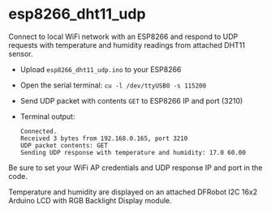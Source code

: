 # esp8266_dht11_udp

Connect to local WiFi network with an ESP8266 and respond to UDP requests with temperature and humidity readings from attached DHT11 sensor.

 - Upload `esp8266_dht11_udp.ino` to your ESP8266  
 - Open the serial terminal: `cu -l /dev/ttyUSB0 -s 115200`
 - Send UDP packet with contents `GET` to ESP8266 IP and port (3210)
 - Terminal output:

     ```
     Connected.
     Received 3 bytes from 192.168.0.165, port 3210
     UDP packet contents: GET
     Sending UDP response with temperature and humidity: 17.0 60.00
     ```

Be sure to set your WiFi AP credentials and UDP response IP and port in the code.

Temperature and humidity are displayed on an attached DFRobot I2C 16x2 Arduino LCD with RGB Backlight Display module.

